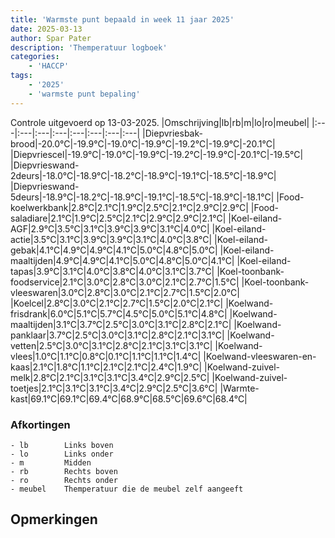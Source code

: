 ```yaml
---
title: 'Warmste punt bepaald in week 11 jaar 2025'
date: 2025-03-13
author: Spar Pater
description: 'Themperatuur logboek'
categories:
    - 'HACCP'
tags:
    - '2025'
    - 'warmste punt bepaling'
---
```

Controle uitgevoerd op 13-03-2025.
|Omschrijving|lb|rb|m|lo|ro|meubel|
|:---|:---|:---|:---|:---|:---|:---|:---|
|Diepvriesbak-brood|-20.0°C|-19.9°C|-19.0°C|-19.9°C|-19.2°C|-19.9°C|-20.1°C|
|Diepvriescel|-19.9°C|-19.0°C|-19.9°C|-19.2°C|-19.9°C|-20.1°C|-19.5°C|
|Diepvrieswand-2deurs|-18.0°C|-18.9°C|-18.2°C|-18.9°C|-19.1°C|-18.5°C|-18.9°C|
|Diepvrieswand-5deurs|-18.9°C|-18.2°C|-18.9°C|-19.1°C|-18.5°C|-18.9°C|-18.1°C|
|Food-koelwerkbank|2.8°C|2.1°C|1.9°C|2.5°C|2.1°C|2.9°C|2.9°C|
|Food-saladiare|2.1°C|1.9°C|2.5°C|2.1°C|2.9°C|2.9°C|2.1°C|
|Koel-eiland-AGF|2.9°C|3.5°C|3.1°C|3.9°C|3.9°C|3.1°C|4.0°C|
|Koel-eiland-actie|3.5°C|3.1°C|3.9°C|3.9°C|3.1°C|4.0°C|3.8°C|
|Koel-eiland-gebak|4.1°C|4.9°C|4.9°C|4.1°C|5.0°C|4.8°C|5.0°C|
|Koel-eiland-maaltijden|4.9°C|4.9°C|4.1°C|5.0°C|4.8°C|5.0°C|4.1°C|
|Koel-eiland-tapas|3.9°C|3.1°C|4.0°C|3.8°C|4.0°C|3.1°C|3.7°C|
|Koel-toonbank-foodservice|2.1°C|3.0°C|2.8°C|3.0°C|2.1°C|2.7°C|1.5°C|
|Koel-toonbank-vleeswaren|3.0°C|2.8°C|3.0°C|2.1°C|2.7°C|1.5°C|2.0°C|
|Koelcel|2.8°C|3.0°C|2.1°C|2.7°C|1.5°C|2.0°C|2.1°C|
|Koelwand-frisdrank|6.0°C|5.1°C|5.7°C|4.5°C|5.0°C|5.1°C|4.8°C|
|Koelwand-maaltijden|3.1°C|3.7°C|2.5°C|3.0°C|3.1°C|2.8°C|2.1°C|
|Koelwand-panklaar|3.7°C|2.5°C|3.0°C|3.1°C|2.8°C|2.1°C|3.1°C|
|Koelwand-vetten|2.5°C|3.0°C|3.1°C|2.8°C|2.1°C|3.1°C|3.1°C|
|Koelwand-vlees|1.0°C|1.1°C|0.8°C|0.1°C|1.1°C|1.1°C|1.4°C|
|Koelwand-vleeswaren-en-kaas|2.1°C|1.8°C|1.1°C|2.1°C|2.1°C|2.4°C|1.9°C|
|Koelwand-zuivel-melk|2.8°C|2.1°C|3.1°C|3.1°C|3.4°C|2.9°C|2.5°C|
|Koelwand-zuivel-toetjes|2.1°C|3.1°C|3.1°C|3.4°C|2.9°C|2.5°C|3.6°C|
|Warmte-kast|69.1°C|69.1°C|69.4°C|68.9°C|68.5°C|69.6°C|68.4°C|

### Afkortingen
    - lb        Links boven
    - lo        Links onder
    - m         Midden
    - rb        Rechts boven
    - ro        Rechts onder
    - meubel    Themperatuur die de meubel zelf aangeeft

## Opmerkingen


